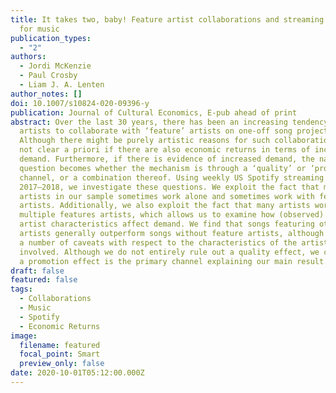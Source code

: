 ```yaml
---
title: It takes two, baby! Feature artist collaborations and streaming demand
  for music
publication_types:
  - "2"
authors:
  - Jordi McKenzie
  - Paul Crosby
  - Liam J. A. Lenten
author_notes: []
doi: 10.1007/s10824-020-09396-y
publication: Journal of Cultural Economics, E-pub ahead of print
abstract: Over the last 30 years, there has been an increasing tendency for
  artists to collaborate with ‘feature’ artists on one-off song projects.
  Although there might be purely artistic reasons for such collaborations, it is
  not clear a priori if there are also economic returns in terms of increased
  demand. Furthermore, if there is evidence of increased demand, the natural
  question becomes whether the mechanism is through a ‘quality’ or ‘promotion’
  channel, or a combination thereof. Using weekly US Spotify streaming data from
  2017–2018, we investigate these questions. We exploit the fact that many
  artists in our sample sometimes work alone and sometimes work with feature
  artists. Additionally, we also exploit the fact that many artists work with
  multiple features artists, which allows us to examine how (observed) feature
  artist characteristics affect demand. We find that songs featuring other
  artists generally outperform songs without feature artists, although there are
  a number of caveats with respect to the characteristics of the artists
  involved. Although we do not entirely rule out a quality effect, we conjecture
  a promotion effect is the primary channel explaining our main result.
draft: false
featured: false
tags:
  - Collaborations
  - Music
  - Spotify
  - Economic Returns
image:
  filename: featured
  focal_point: Smart
  preview_only: false
date: 2020-10-01T05:12:00.000Z
---
```

